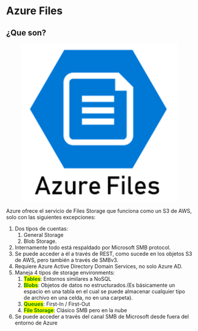 # Azure Files

## ¿Que son?

<figure><img src="../../.gitbook/assets/image (28).png" alt=""><figcaption></figcaption></figure>

Azure ofrece el servicio de Files Storage que funciona como un S3 de AWS, solo con las siguientes excepciones:

1. Dos tipos de cuentas:&#x20;
   1. General Storage
   2. Blob Storage.
2. Internamente todo está respaldado por Microsoft SMB protocol.
3. Se puede acceder a él a través de REST, como sucede en los objetos S3 de AWS, pero también a través de SMBv3.
4. Requiere Azure Active Directory Domain Services, no solo Azure AD.
5. Maneja 4 tipos de storage environments:&#x20;
   1. <mark style="color:green;">**Tables**</mark>: Entornos similares a NoSQL
   2. <mark style="color:green;">**Blobs**</mark>: Objetos de datos no estructurados.(Es básicamente un espacio en una tabla en el cual se puede almacenar cualquier tipo de archivo en una celda, no en una carpeta).
   3. <mark style="color:green;">**Queues**</mark>: First-In / First-Out
   4. <mark style="color:green;">**File Storage**</mark>: Clásico SMB pero en la nube
6. Se puede acceder a través del canal SMB de Microsoft desde fuera del entorno de Azure
